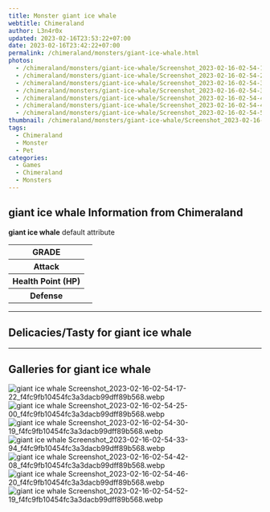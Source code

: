 ```yaml
---
title: Monster giant ice whale
webtitle: Chimeraland
author: L3n4r0x
updated: 2023-02-16T23:53:22+07:00
date: 2023-02-16T23:42:22+07:00
permalink: /chimeraland/monsters/giant-ice-whale.html
photos:
  - /chimeraland/monsters/giant-ice-whale/Screenshot_2023-02-16-02-54-17-22_f4fc9fb10454fc3a3dacb99dff89b568.webp
  - /chimeraland/monsters/giant-ice-whale/Screenshot_2023-02-16-02-54-25-00_f4fc9fb10454fc3a3dacb99dff89b568.webp
  - /chimeraland/monsters/giant-ice-whale/Screenshot_2023-02-16-02-54-30-19_f4fc9fb10454fc3a3dacb99dff89b568.webp
  - /chimeraland/monsters/giant-ice-whale/Screenshot_2023-02-16-02-54-33-94_f4fc9fb10454fc3a3dacb99dff89b568.webp
  - /chimeraland/monsters/giant-ice-whale/Screenshot_2023-02-16-02-54-42-08_f4fc9fb10454fc3a3dacb99dff89b568.webp
  - /chimeraland/monsters/giant-ice-whale/Screenshot_2023-02-16-02-54-46-20_f4fc9fb10454fc3a3dacb99dff89b568.webp
  - /chimeraland/monsters/giant-ice-whale/Screenshot_2023-02-16-02-54-52-19_f4fc9fb10454fc3a3dacb99dff89b568.webp
thumbnail: /chimeraland/monsters/giant-ice-whale/Screenshot_2023-02-16-02-54-17-22_f4fc9fb10454fc3a3dacb99dff89b568.webp
tags:
  - Chimeraland
  - Monster
  - Pet
categories:
  - Games
  - Chimeraland
  - Monsters
---
```


<section id="bootstrap-wrapper"><link rel="stylesheet" href="https://rawcdn.githack.com/dimaslanjaka/Web-Manajemen/0c3b5aa1813bd4abcd2c11bf3e37928b15c28664/css/bootstrap-5-3-0-alpha3-wrapper.css"/><h2 id="attribute">giant ice whale Information from Chimeraland</h2><p><b>giant ice whale</b> default attribute <table><tr><th>GRADE</th><td></td></tr><tr><th>Attack</th><td></td></tr><tr><th>Health Point (HP)</th><td></td></tr><tr><th>Defense</th><td></td></tr></table></p><hr/><h2 id="delicacies">Delicacies/Tasty for giant ice whale</h2><div class="text-white bg-dark"></div><hr/><div id="gallery"><h2>Galleries for giant ice whale</h2><div class="row"><div class="col-lg-6 col-12"><img src="/chimeraland/monsters/giant-ice-whale/Screenshot_2023-02-16-02-54-17-22_f4fc9fb10454fc3a3dacb99dff89b568.webp" alt="giant ice whale Screenshot_2023-02-16-02-54-17-22_f4fc9fb10454fc3a3dacb99dff89b568.webp"/></div><div class="col-lg-6 col-12"><img src="/chimeraland/monsters/giant-ice-whale/Screenshot_2023-02-16-02-54-25-00_f4fc9fb10454fc3a3dacb99dff89b568.webp" alt="giant ice whale Screenshot_2023-02-16-02-54-25-00_f4fc9fb10454fc3a3dacb99dff89b568.webp"/></div><div class="col-lg-6 col-12"><img src="/chimeraland/monsters/giant-ice-whale/Screenshot_2023-02-16-02-54-30-19_f4fc9fb10454fc3a3dacb99dff89b568.webp" alt="giant ice whale Screenshot_2023-02-16-02-54-30-19_f4fc9fb10454fc3a3dacb99dff89b568.webp"/></div><div class="col-lg-6 col-12"><img src="/chimeraland/monsters/giant-ice-whale/Screenshot_2023-02-16-02-54-33-94_f4fc9fb10454fc3a3dacb99dff89b568.webp" alt="giant ice whale Screenshot_2023-02-16-02-54-33-94_f4fc9fb10454fc3a3dacb99dff89b568.webp"/></div><div class="col-lg-6 col-12"><img src="/chimeraland/monsters/giant-ice-whale/Screenshot_2023-02-16-02-54-42-08_f4fc9fb10454fc3a3dacb99dff89b568.webp" alt="giant ice whale Screenshot_2023-02-16-02-54-42-08_f4fc9fb10454fc3a3dacb99dff89b568.webp"/></div><div class="col-lg-6 col-12"><img src="/chimeraland/monsters/giant-ice-whale/Screenshot_2023-02-16-02-54-46-20_f4fc9fb10454fc3a3dacb99dff89b568.webp" alt="giant ice whale Screenshot_2023-02-16-02-54-46-20_f4fc9fb10454fc3a3dacb99dff89b568.webp"/></div><div class="col-lg-6 col-12"><img src="/chimeraland/monsters/giant-ice-whale/Screenshot_2023-02-16-02-54-52-19_f4fc9fb10454fc3a3dacb99dff89b568.webp" alt="giant ice whale Screenshot_2023-02-16-02-54-52-19_f4fc9fb10454fc3a3dacb99dff89b568.webp"/></div></div></div></section>